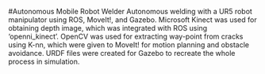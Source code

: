 #Autonomous Mobile Robot Welder
Autonomous welding with a UR5 robot manipulator using ROS, MoveIt!, and Gazebo. Microsoft Kinect was used for
obtaining depth image, which was integrated with ROS using ‘openni_kinect’. OpenCV was used for extracting way-point from
cracks using K-nn, which were given to MoveIt! for motion planning and obstacle avoidance. URDF files were created for Gazebo to
recreate the whole process in simulation.
